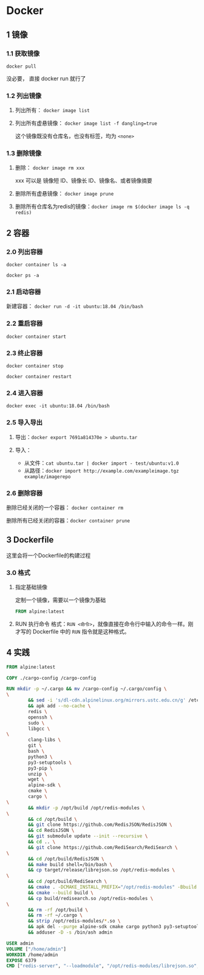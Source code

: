 # Docker

## 1 镜像

### 1.1 获取镜像

`docker pull`

没必要， 直接 docker run 就行了

### 1.2 列出镜像

1. 列出所有： `docker image list`

2. 列出所有虚悬镜像： `docker image list -f dangling=true`

   这个镜像既没有仓库名，也没有标签，均为 `<none>`

### 1.3 删除镜像

1. 删除： `docker image rm xxx`

   xxx 可以是 镜像短 ID、镜像长 ID、镜像名、或者镜像摘要

2. 删除所有虚悬镜像： `docker image prune`

3. 删除所有仓库名为redis的镜像：`docker image rm $(docker image ls -q redis)`

## 2 容器

### 2.0 列出容器

`docker container ls -a`

`docker ps -a`

### 2.1 启动容器

新建容器： `docker run -d -it ubuntu:18.04 /bin/bash` 

### 2.2 重启容器

`docker container start`

### 2.3 终止容器

`docker container stop `

`docker container restart`

### 2.4 进入容器

`docker exec -it ubuntu:18.04 /bin/bash`

### 2.5 导入导出

1. 导出：`docker export 7691a814370e > ubuntu.tar`

2. 导入：
   - 从文件：`cat ubuntu.tar | docker import - test/ubuntu:v1.0`
   - 从路径：`docker import http://example.com/exampleimage.tgz example/imagerepo`

### 2.6 删除容器

删除已经关闭的一个容器： `docker container rm`

删除所有已经关闭的容器：`docker container prune`

## 3 Dockerfile

这里会将一个Dockerfile的构建过程

### 3.0 格式

1. 指定基础镜像

   定制一个镜像，需要以一个镜像为基础

   ```dockerfile
   FROM alpine:latest
   ```

2. RUN 执行命令
	格式：`RUN <命令>`，就像直接在命令行中输入的命令一样。刚才写的 Dockerfile 中的 `RUN` 指令就是这种格式。



## 4 实践

```dockerfile
FROM alpine:latest

COPY ./cargo-config /cargo-config

RUN mkdir -p ~/.cargo && mv /cargo-config ~/.cargo/config \
\
        && sed -i 's/dl-cdn.alpinelinux.org/mirrors.ustc.edu.cn/g' /etc/apk/repositories \
        && apk add --no-cache \
        redis \
        openssh \
        sudo \
        libgcc \
\
        clang-libs \
        git \
        bash \
        python3 \
        py3-setuptools \
        py3-pip \
        unzip \
        wget \
        alpine-sdk \
        cmake \
        cargo \
\
        && mkdir -p /opt/build /opt/redis-modules \
\
        && cd /opt/build \
        && git clone https://github.com/RedisJSON/RedisJSON \
        && cd RedisJSON \
        && git submodule update --init --recursive \
        && cd .. \
        && git clone https://github.com/RediSearch/RediSearch \
\
        && cd /opt/build/RedisJSON \
        && make build shell=/bin/bash \
        && cp target/release/librejson.so /opt/redis-modules \
\
        && cd /opt/build/RediSearch \
        && cmake . -DCMAKE_INSTALL_PREFIX="/opt/redis-modules" -Bbuild \
        && cmake --build build \
        && cp build/redisearch.so /opt/redis-modules \
\
        && rm -rf /opt/build \
        && rm -rf ~/.cargo \
        && strip /opt/redis-modules/*.so \
        && apk del --purge alpine-sdk cmake cargo python3 py3-setuptools py3-pip unzip wget bash git clang-libs \
        && adduser -D -s /bin/ash admin

USER admin
VOLUME ["/home/admin"]
WORKDIR /home/admin
EXPOSE 6379
CMD ["redis-server", "--loadmodule", "/opt/redis-modules/librejson.so", "--loadmodule", "/opt/redis-modules/redisearch.so"]

```

